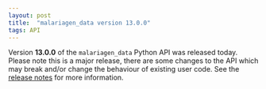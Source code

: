 ```yaml
---
layout: post
title:  "malariagen_data version 13.0.0"
tags: API
---
```


Version <strong>13.0.0</strong> of the `malariagen_data` Python API was
released today. Please note this is a major release, there are some
changes to the API which may break and/or change the behaviour of
existing user code. See the [release
notes](https://github.com/malariagen/malariagen-data-python/releases/tag/v13.0.0)
for more information.
